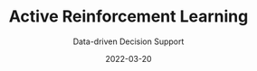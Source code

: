 ---
title: Active Reinforcement Learning
subtitle:  Data-driven Decision Support
layout: default
modal-id: 3
date: 2022-03-20
img: mcts.avif
thumbnail: mcts-thumbnail.avif
alt: image-alt
project-date: March 2022
client: Confidential
category: Data-driven Decision Support
description: "Implementing, adjusting and comparing 3 multi-armed bandits (reinforcement learning settings) algorithms' performances."
read_more: "Read more about active reinforcement learning as decision assiting tool"
read_more_link: "https://dvirla.github.io/applied-data-scientist-blog/active-reinforcement-learning/"
---
